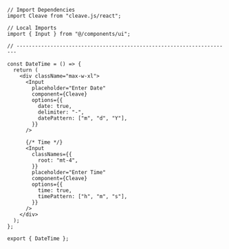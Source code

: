 ﻿```tsx
// Import Dependencies
import Cleave from "cleave.js/react";

// Local Imports
import { Input } from "@/components/ui";

// ----------------------------------------------------------------------

const DateTime = () => {
  return (
    <div className="max-w-xl">
      <Input
        placeholder="Enter Date"
        component={Cleave}
        options={{
          date: true,
          delimiter: "-",
          datePattern: ["m", "d", "Y"],
        }}
      />

      {/* Time */}
      <Input
        classNames={{
          root: "mt-4",
        }}
        placeholder="Enter Time"
        component={Cleave}
        options={{
          time: true,
          timePattern: ["h", "m", "s"],
        }}
      />
    </div>
  );
};

export { DateTime };

```

